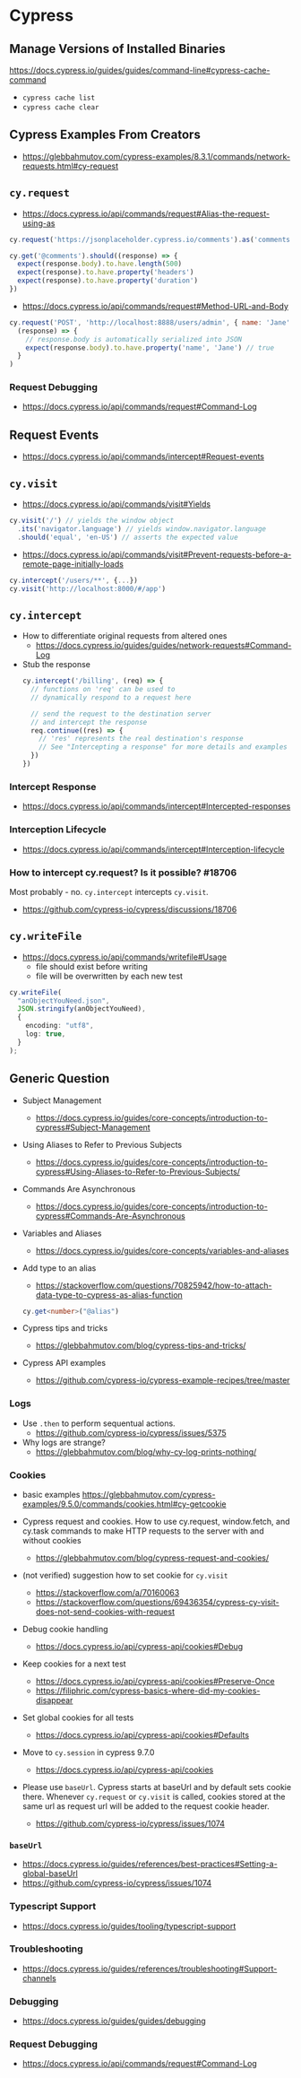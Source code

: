 # Cypress

## Manage Versions of Installed Binaries
https://docs.cypress.io/guides/guides/command-line#cypress-cache-command
- `cypress cache list`
- `cypress cache clear`

## Cypress Examples From Creators
- https://glebbahmutov.com/cypress-examples/8.3.1/commands/network-requests.html#cy-request

## `cy.request`

- https://docs.cypress.io/api/commands/request#Alias-the-request-using-as
```js
cy.request('https://jsonplaceholder.cypress.io/comments').as('comments')

cy.get('@comments').should((response) => {
  expect(response.body).to.have.length(500)
  expect(response).to.have.property('headers')
  expect(response).to.have.property('duration')
})
```

- https://docs.cypress.io/api/commands/request#Method-URL-and-Body
```js
cy.request('POST', 'http://localhost:8888/users/admin', { name: 'Jane' }).then(
  (response) => {
    // response.body is automatically serialized into JSON
    expect(response.body).to.have.property('name', 'Jane') // true
  }
)
```

### Request Debugging
- https://docs.cypress.io/api/commands/request#Command-Log

## Request Events
- https://docs.cypress.io/api/commands/intercept#Request-events

## `cy.visit`
- https://docs.cypress.io/api/commands/visit#Yields
```js
cy.visit('/') // yields the window object
  .its('navigator.language') // yields window.navigator.language
  .should('equal', 'en-US') // asserts the expected value
```

- https://docs.cypress.io/api/commands/visit#Prevent-requests-before-a-remote-page-initially-loads
```js
cy.intercept('/users/**', {...})
cy.visit('http://localhost:8000/#/app')
```

## `cy.intercept`
- How to differentiate original requests from altered ones
  - https://docs.cypress.io/guides/guides/network-requests#Command-Log
- Stub the response
  ```js
  cy.intercept('/billing', (req) => {
    // functions on 'req' can be used to
    // dynamically respond to a request here

    // send the request to the destination server
    // and intercept the response
    req.continue((res) => {
      // 'res' represents the real destination's response
      // See "Intercepting a response" for more details and examples
    })
  })
  ```

### Intercept Response
- https://docs.cypress.io/api/commands/intercept#Intercepted-responses

### Interception Lifecycle
- https://docs.cypress.io/api/commands/intercept#Interception-lifecycle

### How to intercept cy.request? Is it possible? #18706
Most probably - no. `cy.intercept` intercepts `cy.visit`.
- https://github.com/cypress-io/cypress/discussions/18706

## `cy.writeFile`
- https://docs.cypress.io/api/commands/writefile#Usage
  - file should exist before writing
  - file will be overwritten by each new test

```ts
cy.writeFile(
  "anObjectYouNeed.json",
  JSON.stringify(anObjectYouNeed),
  {
    encoding: "utf8",
    log: true,
  }
);
```

## Generic Question
- Subject Management
  - https://docs.cypress.io/guides/core-concepts/introduction-to-cypress#Subject-Management

- Using Aliases to Refer to Previous Subjects
  - https://docs.cypress.io/guides/core-concepts/introduction-to-cypress#Using-Aliases-to-Refer-to-Previous-Subjects/

- Commands Are Asynchronous
  - https://docs.cypress.io/guides/core-concepts/introduction-to-cypress#Commands-Are-Asynchronous

- Variables and Aliases
  - https://docs.cypress.io/guides/core-concepts/variables-and-aliases

- Add type to an alias
  - https://stackoverflow.com/questions/70825942/how-to-attach-data-type-to-cypress-as-alias-function
  ```ts
  cy.get<number>("@alias")
  ```
- Cypress tips and tricks
  - https://glebbahmutov.com/blog/cypress-tips-and-tricks/

- Cypress API examples
  - https://github.com/cypress-io/cypress-example-recipes/tree/master

### Logs
- Use `.then` to perform sequentual actions.
  - https://github.com/cypress-io/cypress/issues/5375
- Why logs are strange?
  - https://glebbahmutov.com/blog/why-cy-log-prints-nothing/


### Cookies
- basic examples https://glebbahmutov.com/cypress-examples/9.5.0/commands/cookies.html#cy-getcookie

- Cypress request and cookies.
  How to use cy.request, window.fetch, and cy.task commands to make HTTP requests to the server with and without cookies
  - https://glebbahmutov.com/blog/cypress-request-and-cookies/

- (not verified) suggestion how to set cookie for `cy.visit`
  - https://stackoverflow.com/a/70160063
  - https://stackoverflow.com/questions/69436354/cypress-cy-visit-does-not-send-cookies-with-request

- Debug cookie handling
  - https://docs.cypress.io/api/cypress-api/cookies#Debug

- Keep cookies for a next test
  - https://docs.cypress.io/api/cypress-api/cookies#Preserve-Once
  - https://filiphric.com/cypress-basics-where-did-my-cookies-disappear

- Set global cookies for all tests
  - https://docs.cypress.io/api/cypress-api/cookies#Defaults

- Move to `cy.session` in cypress 9.7.0
  - https://docs.cypress.io/api/cypress-api/cookies

- Please use `baseUrl`. Cypress starts at baseUrl and by default sets cookie there. Whenever `cy.request` or `cy.visit` is called, cookies stored at the same url as request url will be added to the request cookie header.
  - https://github.com/cypress-io/cypress/issues/1074

### `baseUrl`
- https://docs.cypress.io/guides/references/best-practices#Setting-a-global-baseUrl
- https://github.com/cypress-io/cypress/issues/1074

### Typescript Support
- https://docs.cypress.io/guides/tooling/typescript-support

### Troubleshooting
- https://docs.cypress.io/guides/references/troubleshooting#Support-channels

### Debugging
- https://docs.cypress.io/guides/guides/debugging

### Request Debugging
- https://docs.cypress.io/api/commands/request#Command-Log
